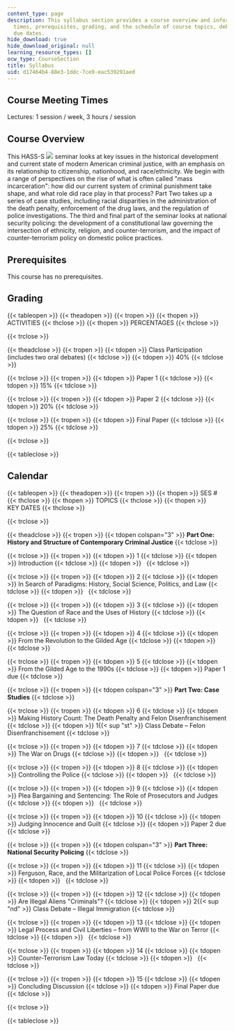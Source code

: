 ```yaml
---
content_type: page
description: This syllabus section provides a course overview and information on meeting
  times, prerequisites, grading, and the schedule of course topics, debates, and assignment
  due dates.
hide_download: true
hide_download_original: null
learning_resource_types: []
ocw_type: CourseSection
title: Syllabus
uid: d17464b4-88e3-1ddc-7ce9-eac539291aed
---
```


Course Meeting Times
--------------------

Lectures: 1 session / week, 3 hours / session

Course Overview
---------------

This HASS-S ![](/images/educator/icon-question-hass-s.png) seminar looks at key issues in the historical development and current state of modern American criminal justice, with an emphasis on its relationship to citizenship, nationhood, and race/ethnicity. We begin with a range of perspectives on the rise of what is often called "mass incarceration": how did our current system of criminal punishment take shape, and what role did race play in that process? Part Two takes up a series of case studies, including racial disparities in the administration of the death penalty, enforcement of the drug laws, and the regulation of police investigations. The third and final part of the seminar looks at national security policing: the development of a constitutional law governing the intersection of ethnicity, religion, and counter-terrorism, and the impact of counter-terrorism policy on domestic police practices.

Prerequisites
-------------

This course has no prerequisites.

Grading
-------

{{< tableopen >}}
{{< theadopen >}}
{{< tropen >}}
{{< thopen >}}
ACTIVITIES
{{< thclose >}}
{{< thopen >}}
PERCENTAGES
{{< thclose >}}

{{< trclose >}}

{{< theadclose >}}
{{< tropen >}}
{{< tdopen >}}
Class Participation (includes two oral debates)
{{< tdclose >}}
{{< tdopen >}}
40%
{{< tdclose >}}

{{< trclose >}}
{{< tropen >}}
{{< tdopen >}}
Paper 1
{{< tdclose >}}
{{< tdopen >}}
15%
{{< tdclose >}}

{{< trclose >}}
{{< tropen >}}
{{< tdopen >}}
Paper 2
{{< tdclose >}}
{{< tdopen >}}
20%
{{< tdclose >}}

{{< trclose >}}
{{< tropen >}}
{{< tdopen >}}
Final Paper
{{< tdclose >}}
{{< tdopen >}}
25%
{{< tdclose >}}

{{< trclose >}}

{{< tableclose >}}

Calendar
--------

{{< tableopen >}}
{{< theadopen >}}
{{< tropen >}}
{{< thopen >}}
SES #
{{< thclose >}}
{{< thopen >}}
TOPICS
{{< thclose >}}
{{< thopen >}}
KEY DATES
{{< thclose >}}

{{< trclose >}}

{{< theadclose >}}
{{< tropen >}}
{{< tdopen colspan="3" >}}
**Part One: History and Structure of Contemporary Criminal Justice**
{{< tdclose >}}

{{< trclose >}}
{{< tropen >}}
{{< tdopen >}}
1
{{< tdclose >}}
{{< tdopen >}}
Introduction
{{< tdclose >}}
{{< tdopen >}}
 
{{< tdclose >}}

{{< trclose >}}
{{< tropen >}}
{{< tdopen >}}
2
{{< tdclose >}}
{{< tdopen >}}
In Search of Paradigms: History, Social Science, Politics, and Law
{{< tdclose >}}
{{< tdopen >}}
 
{{< tdclose >}}

{{< trclose >}}
{{< tropen >}}
{{< tdopen >}}
3
{{< tdclose >}}
{{< tdopen >}}
The Question of Race and the Uses of History
{{< tdclose >}}
{{< tdopen >}}
 
{{< tdclose >}}

{{< trclose >}}
{{< tropen >}}
{{< tdopen >}}
4
{{< tdclose >}}
{{< tdopen >}}
From the Revolution to the Gilded Age
{{< tdclose >}}
{{< tdopen >}}
 
{{< tdclose >}}

{{< trclose >}}
{{< tropen >}}
{{< tdopen >}}
5
{{< tdclose >}}
{{< tdopen >}}
From the Gilded Age to the 1990s
{{< tdclose >}}
{{< tdopen >}}
Paper 1 due
{{< tdclose >}}

{{< trclose >}}
{{< tropen >}}
{{< tdopen colspan="3" >}}
**Part Two: Case Studies**
{{< tdclose >}}

{{< trclose >}}
{{< tropen >}}
{{< tdopen >}}
6
{{< tdclose >}}
{{< tdopen >}}
Making History Count: The Death Penalty and Felon Disenfranchisement
{{< tdclose >}}
{{< tdopen >}}
1{{< sup "st" >}} Class Debate – Felon Disenfranchisement
{{< tdclose >}}

{{< trclose >}}
{{< tropen >}}
{{< tdopen >}}
7
{{< tdclose >}}
{{< tdopen >}}
The War on Drugs
{{< tdclose >}}
{{< tdopen >}}
 
{{< tdclose >}}

{{< trclose >}}
{{< tropen >}}
{{< tdopen >}}
8
{{< tdclose >}}
{{< tdopen >}}
Controlling the Police
{{< tdclose >}}
{{< tdopen >}}
 
{{< tdclose >}}

{{< trclose >}}
{{< tropen >}}
{{< tdopen >}}
9
{{< tdclose >}}
{{< tdopen >}}
Plea Bargaining and Sentencing: The Role of Prosecutors and Judges
{{< tdclose >}}
{{< tdopen >}}
 
{{< tdclose >}}

{{< trclose >}}
{{< tropen >}}
{{< tdopen >}}
10
{{< tdclose >}}
{{< tdopen >}}
Judging Innocence and Guilt
{{< tdclose >}}
{{< tdopen >}}
Paper 2 due
{{< tdclose >}}

{{< trclose >}}
{{< tropen >}}
{{< tdopen colspan="3" >}}
**Part Three: National Security Policing**
{{< tdclose >}}

{{< trclose >}}
{{< tropen >}}
{{< tdopen >}}
11
{{< tdclose >}}
{{< tdopen >}}
Ferguson, Race, and the Militarization of Local Police Forces
{{< tdclose >}}
{{< tdopen >}}
 
{{< tdclose >}}

{{< trclose >}}
{{< tropen >}}
{{< tdopen >}}
12
{{< tdclose >}}
{{< tdopen >}}
Are Illegal Aliens "Criminals"?
{{< tdclose >}}
{{< tdopen >}}
2{{< sup "nd" >}} Class Debate – Illegal Immigration
{{< tdclose >}}

{{< trclose >}}
{{< tropen >}}
{{< tdopen >}}
13
{{< tdclose >}}
{{< tdopen >}}
Legal Process and Civil Liberties – from WWII to the War on Terror
{{< tdclose >}}
{{< tdopen >}}
 
{{< tdclose >}}

{{< trclose >}}
{{< tropen >}}
{{< tdopen >}}
14
{{< tdclose >}}
{{< tdopen >}}
Counter-Terrorism Law Today
{{< tdclose >}}
{{< tdopen >}}
 
{{< tdclose >}}

{{< trclose >}}
{{< tropen >}}
{{< tdopen >}}
15
{{< tdclose >}}
{{< tdopen >}}
Concluding Discussion
{{< tdclose >}}
{{< tdopen >}}
Final Paper due
{{< tdclose >}}

{{< trclose >}}

{{< tableclose >}}